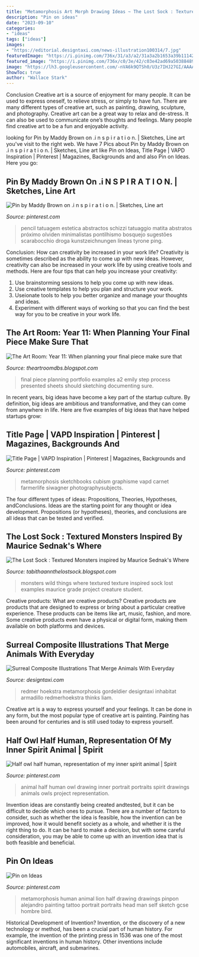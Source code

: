 ```yaml
---
title: "Metamorphosis Art Morph Drawing Ideas ~ The Lost Sock : Textured Monsters Inspired By Maurice Sednak&#039;s Where"
description: "Pin on ideas"
date: "2023-09-10"
categories:
- "ideas"
tags: ["ideas"]
images:
- "https://editorial.designtaxi.com/news-illustration100314/7.jpg"
featuredImage: "https://i.pinimg.com/736x/31/a3/a2/31a3a2b1653a39b1114235fc06e50ae2.jpg"
featured_image: "https://i.pinimg.com/736x/c0/3e/42/c03e42ad69a503884892116047146656--animal-portraits-spirit-animal.jpg"
image: "https://lh3.googleusercontent.com/-nVA6k9QTSh0/U3z7IHJ27GI/AAAAAAAAG90/akUm4zGIUZI/s640/blogger-image-1105288590.jpg"
ShowToc: true
author: "Wallace Stark"
---
```



Conclusion
Creative art is a source of enjoyment for many people. It can be used to express oneself, to relieve stress, or simply to have fun. There are many different types of creative art, such as painting, drawing, sculpture, and photography.
Creative art can be a great way to relax and de-stress. It can also be used to communicate one’s thoughts and feelings. Many people find creative art to be a fun and enjoyable activity.

	

		
looking for Pin by Maddy Brown on .i n s p i r a t i o n. | Sketches, Line art you've visit to the right web. We have 7 Pics about Pin by Maddy Brown on .i n s p i r a t i o n. | Sketches, Line art like Pin on Ideas, Title Page | VAPD Inspiration | Pinterest | Magazines, Backgrounds and and also Pin on Ideas. Here you go:
		
    
## Pin By Maddy Brown On .i N S P I R A T I O N. | Sketches, Line Art

<img loading=lazy src="https://i.pinimg.com/736x/31/a3/a2/31a3a2b1653a39b1114235fc06e50ae2.jpg" onerror="this.onerror=null;this.src='https://tse1.mm.bing.net/th?id=OIP.DZ4XOtYjAYwLpXTg-NL1DgHaKg&amp;pid=15.1';" alt="Pin by Maddy Brown on .i n s p i r a t i o n. | Sketches, Line art">

_Source: pinterest.com_

>pencil tatuagem estetica abstractos schizzi tatuaggio matita abstratos próximo olviden minimalistas pontilhismo bosquejo sugestões scarabocchio droga kunstzeichnungen líneas tyrone ping. 

	

Conclusion: How can creativity be increased in your work life?
Creativity is sometimes described as the ability to come up with new ideas. However, creativity can also be increased in your work life by using creative tools and methods. Here are four tips that can help you increase your creativity:
1. Use brainstorming sessions to help you come up with new ideas.
2. Use creative templates to help you plan and structure your work.
3. Useionate tools to help you better organize and manage your thoughts and ideas.
4. Experiment with different ways of working so that you can find the best way for you to be creative in your work life.

    
## The Art Room: Year 11: When Planning Your Final Piece Make Sure That

<img loading=lazy src="https://2.bp.blogspot.com/-SDKgQDfUKz4/UKhu0eZeL0I/AAAAAAAAA14/APjB-CmbFmc/s1600/emily+1.JPG" onerror="this.onerror=null;this.src='https://tse2.mm.bing.net/th?id=OIP.OrOTtNkH52HKrvCTAkGp7wHaFi&amp;pid=15.1';" alt="The Art Room: Year 11: When planning your final piece make sure that">

_Source: theartroomdbs.blogspot.com_

>final piece planning portfolio examples a2 emily step process presented sheets should sketching documenting sure. 

	

In recent years, big ideas have become a key part of the startup culture. By definition, big ideas are ambitious and transformative, and they can come from anywhere in life. Here are five examples of big ideas that have helped startups grow: 

    
## Title Page | VAPD Inspiration | Pinterest | Magazines, Backgrounds And

<img loading=lazy src="https://s-media-cache-ak0.pinimg.com/736x/8b/34/80/8b34802f79d1da504cd40af4b6455b98--sketchbook-title-page-gcse-art-title-page.jpg" onerror="this.onerror=null;this.src='https://tse4.mm.bing.net/th?id=OIP.BiTU91zwp5nSBu-UXx10WQHaJ4&amp;pid=15.1';" alt="Title Page | VAPD Inspiration | Pinterest | Magazines, Backgrounds and">

_Source: pinterest.com_

>metamorphosis sketchbooks cubism graphisme vapd carnet farmerlife siwagner photographysubjects. 

	

The four different types of ideas: Propositions, Theories, Hypotheses, andConclusions.
Ideas are the starting point for any thought or idea development. Propositions (or hypotheses), theories, and conclusions are all ideas that can be tested and verified.

    
## The Lost Sock : Textured Monsters Inspired By Maurice Sednak&#039;s Where

<img loading=lazy src="https://lh3.googleusercontent.com/-nVA6k9QTSh0/U3z7IHJ27GI/AAAAAAAAG90/akUm4zGIUZI/s640/blogger-image-1105288590.jpg" onerror="this.onerror=null;this.src='https://tse2.mm.bing.net/th?id=OIP.JytoXCy_j-6-w2fKujYHCQHaE3&amp;pid=15.1';" alt="The Lost Sock : Textured Monsters inspired by Maurice Sednak&#039;s Where">

_Source: tabithaannthelostsock.blogspot.com_

>monsters wild things where textured texture inspired sock lost examples maurice grade project creature student. 

	

Creative products: What are creative products?
Creative products are products that are designed to express or bring about a particular creative experience. These products can be items like art, music, fashion, and more. Some creative products even have a physical or digital form, making them available on both platforms and devices.

    
## Surreal Composite Illustrations That Merge Animals With Everyday

<img loading=lazy src="https://editorial.designtaxi.com/news-illustration100314/7.jpg" onerror="this.onerror=null;this.src='https://tse1.mm.bing.net/th?id=OIP.JEJ5JkX8XU72ATvJ6OjYPwHaF7&amp;pid=15.1';" alt="Surreal Composite Illustrations That Merge Animals With Everyday">

_Source: designtaxi.com_

>redmer hoekstra metamorphosis gordeldier designtaxi inhabitat armadillo redmerhoekstra thinks liam. 

	

Creative art is a way to express yourself and your feelings. It can be done in any form, but the most popular type of creative art is painting. Painting has been around for centuries and is still used today to express yourself.

    
## Half Owl Half Human, Representation Of My Inner Spirit Animal | Spirit

<img loading=lazy src="https://i.pinimg.com/736x/c0/3e/42/c03e42ad69a503884892116047146656--animal-portraits-spirit-animal.jpg" onerror="this.onerror=null;this.src='https://tse3.mm.bing.net/th?id=OIP.mZ_cjfBRLYjaQhD_vh7jVQHaHa&amp;pid=15.1';" alt="Half owl half human, representation of my inner spirit animal | Spirit">

_Source: pinterest.com_

>animal half human owl drawing inner portrait portraits spirit drawings animals owls project representation. 

	

Invention ideas are constantly being created andtested, but it can be difficult to decide which ones to pursue. There are a number of factors to consider, such as whether the idea is feasible, how the invention can be improved, how it would benefit society as a whole, and whether it is the right thing to do. It can be hard to make a decision, but with some careful consideration, you may be able to come up with an invention idea that is both feasible and beneficial.

    
## Pin On Ideas

<img loading=lazy src="https://i.pinimg.com/736x/94/98/86/949886561829e93a8bfd612196e6283c--metamorphosis-art-lion-tattoo.jpg" onerror="this.onerror=null;this.src='https://tse1.mm.bing.net/th?id=OIP.oFgndAJHatV4UC22NSAgZwHaMd&amp;pid=15.1';" alt="Pin on Ideas">

_Source: pinterest.com_

>metamorphosis human animal lion half drawing drawings pinpon alejandro painting tattoo portrait portraits head man self sketch gcse hombre bird. 

	

Historical Development of Invention?
Invention, or the discovery of a new technology or method, has been a crucial part of human history. For example, the invention of the printing press in 1536 was one of the most significant inventions in human history. Other inventions include automobiles, aircraft, and submarines.

